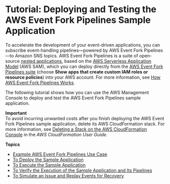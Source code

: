 # Tutorial: Deploying and Testing the AWS Event Fork Pipelines Sample Application<a name="sns-tutorial-deploy-test-fork-pipelines-sample-application"></a>

To accelerate the development of your event\-driven applications, you can subscribe event\-handling pipelines—powered by AWS Event Fork Pipelines—to Amazon SNS topics\. AWS Event Fork Pipelines is a suite of open\-source [nested applications](https://docs.aws.amazon.com/serverless-application-model/latest/developerguide/serverless-sam-template-nested-applications.html), based on the [AWS Serverless Application Model](https://aws.amazon.com/serverless/sam/) \(AWS SAM\), which you can deploy directly from the [AWS Event Fork Pipelines suite](https://serverlessrepo.aws.amazon.com/applications?query=aws-event-fork-pipelines) \(choose **Show apps that create custom IAM roles or resource policies**\) into your AWS account\. For more information, see [How AWS Event Fork Pipelines Works](sns-fork-pipeline-as-subscriber.md#how-sns-fork-works)\.

The following tutorial shows how you can use the AWS Management Console to deploy and test the AWS Event Fork Pipelines sample application\.

**Important**  
To avoid incurring unwanted costs after you finish deploying the AWS Event Fork Pipelines sample application, delete its AWS CloudFormation stack\. For more information, see [Deleting a Stack on the AWS CloudFormation Console](https://docs.aws.amazon.com/AWSCloudFormation/latest/UserGuide/cfn-console-delete-stack.html) in the *AWS CloudFormation User Guide*\.

**Topics**
+ [Example AWS Event Fork Pipelines Use Case](example-sns-fork-use-case.md)
+ [To Deploy the Sample Application](deploy-sample-application.md)
+ [To Execute the Sample Application](execute-sample-application.md)
+ [To Verify the Execution of the Sample Application and Its Pipelines](verify-sample-application-pipelines.md)
+ [To Simulate an Issue and Replay Events for Recovery](simulate-issue-replay-events-for-recovery.md)
